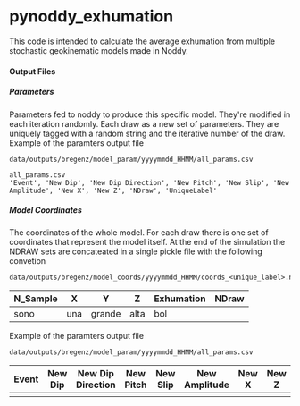 # pynoddy_exhumation

This code is intended to calculate the average exhumation from multiple stochastic geokinematic models made in Noddy.


#### Output Files 
##### Parameters

Parameters fed to noddy to produce this specific model. They're modified in each iteration randomly. Each draw as a new set of parameters. They are uniquely tagged with a random string and the iterative number of the draw.
Example of the paramters output file
```
data/outputs/bregenz/model_param/yyyymmdd_HHMM/all_params.csv

all_params.csv
'Event', 'New Dip', 'New Dip Direction', 'New Pitch', 'New Slip', 'New Amplitude', 'New X', 'New Z', 'NDraw', 'UniqueLabel'
```

##### Model Coordinates
The coordinates of the whole model. For each draw there is one set of coordinates that represent the model itself. At the end of the simulation the NDRAW sets are concateated in a single pickle file with the following convetion

```
data/outputs/bregenz/model_coords/yyyymmdd_HHMM/coords_<unique_label>.npy

```

| N_Sample | X    | Y      | Z    | Exhumation | NDraw |
|----------|------|--------|------|------------|-------|
| sono     | una  | grande | alta | bol 

Example of the paramters output file
```
data/outputs/bregenz/model_param/yyyymmdd_HHMM/all_params.csv

```
|Event | New Dip| New Dip Direction| New Pitch| New Slip| New Amplitude | New X | New Z| NDraw | UniqueLabel|
|----|-----| ------ | ----| -----|-----|-----| -----|----|-------|
|    |     |        |     |      |     |     |      |    |       |
